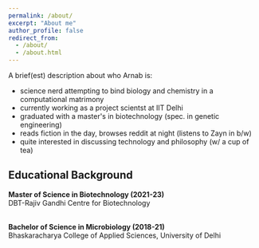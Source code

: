 ```yaml
---
permalink: /about/
excerpt: "About me"
author_profile: false
redirect_from: 
  - /about/
  - /about.html
---
```

A brief(est) description about who Arnab is: <br>
<ul>
  <li>science nerd attempting to bind biology and chemistry in a computational matrimony
  <li>currently working as a project scientst at IIT Delhi
  <li>graduated with a master's in biotechnology (spec. in genetic engineering)
  <li>reads fiction in the day, browses reddit at night (listens to Zayn in b/w)
  <li>quite interested in discussing technology and philosophy (w/ a cup of tea)
</ul>

<h2>Educational Background</h2>
<b>Master of Science in Biotechnology (2021-23)</b> <br>
DBT-Rajiv Gandhi Centre for Biotechnology <br><br>

<b>Bachelor of Science in Microbiology (2018-21)</b> <br>
Bhaskaracharya College of Applied Sciences, University of Delhi 

